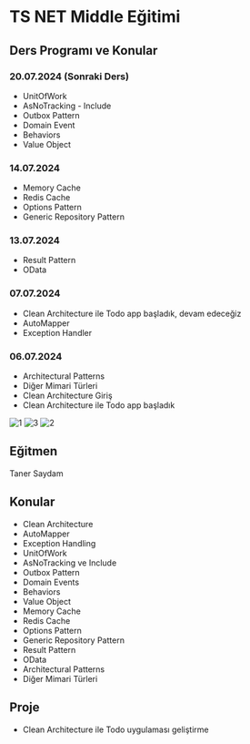 # TS NET Middle Eğitimi

## Ders Programı ve Konular

### 20.07.2024 (Sonraki Ders)
- UnitOfWork
- AsNoTracking - Include
- Outbox Pattern
- Domain Event
- Behaviors
- Value Object

### 14.07.2024
- Memory Cache
- Redis Cache
- Options Pattern
- Generic Repository Pattern

### 13.07.2024
- Result Pattern
- OData

### 07.07.2024
- Clean Architecture ile Todo app başladık, devam edeceğiz
- AutoMapper
- Exception Handler

### 06.07.2024
- Architectural Patterns
- Diğer Mimari Türleri
- Clean Architecture Giriş
- Clean Architecture ile Todo app başladık

![1](https://github.com/user-attachments/assets/acc9a287-3eff-4230-962d-52c04d5b36f4)
![3](https://github.com/user-attachments/assets/c73b5f4e-385f-4573-b01d-11007638d2e2)
![2](https://github.com/user-attachments/assets/72c706b0-67c5-488c-b873-7388798169a3)



## Eğitmen
Taner Saydam

## Konular
- Clean Architecture
- AutoMapper
- Exception Handling
- UnitOfWork
- AsNoTracking ve Include
- Outbox Pattern
- Domain Events
- Behaviors
- Value Object
- Memory Cache
- Redis Cache
- Options Pattern
- Generic Repository Pattern
- Result Pattern
- OData
- Architectural Patterns
- Diğer Mimari Türleri

## Proje
- Clean Architecture ile Todo uygulaması geliştirme

